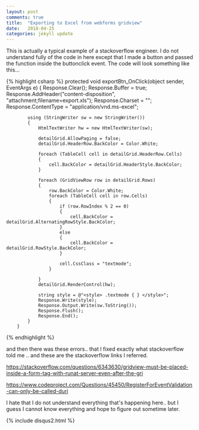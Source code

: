 ```yaml
---
layout: post
comments: true
title:  "Exporting to Excel from webforms gridview"
date:   2018-04-25
categories: jekyll update
---
```


This is actually a typical example of a stackoverflow engineer.
I do not understand fully of the code in here except that I made a button
and passed the function inside the buttonclick event.
The code will look something like this...

{% highlight csharp %}
  protected void exportBtn_OnClick(object sender, EventArgs e)
        {
            Response.Clear();
            Response.Buffer = true;
            Response.AddHeader("content-disposition", "attachment;filename=export.xls");
            Response.Charset = "";
            Response.ContentType = "application/vnd.ms-excel";

            using (StringWriter sw = new StringWriter())
            {
                HtmlTextWriter hw = new HtmlTextWriter(sw);

                detailGrid.AllowPaging = false;
                detailGrid.HeaderRow.BackColor = Color.White;

                foreach (TableCell cell in detailGrid.HeaderRow.Cells)
                {
                    cell.BackColor = detailGrid.HeaderStyle.BackColor;
                }

                foreach (GridViewRow row in detailGrid.Rows)
                {
                    row.BackColor = Color.White;
                    foreach (TableCell cell in row.Cells)
                    {
                        if (row.RowIndex % 2 == 0)
                        {
                            cell.BackColor = detailGrid.AlternatingRowStyle.BackColor;
                        }
                        else
                        {
                            cell.BackColor = detailGrid.RowStyle.BackColor;
                        }

                        cell.CssClass = "textmode";
                    }

                }
                detailGrid.RenderControl(hw);

                string style = @"<style> .textmode { } </style>";
                Response.Write(style);
                Response.Output.Write(sw.ToString());
                Response.Flush();
                Response.End();
            }
        }
{% endhighlight %}

and then there was these errors.. that I fixed exactly what stackoverflow told me ..
and these are the stackoverflow links I referred.

https://stackoverflow.com/questions/6343630/gridview-must-be-placed-inside-a-form-tag-with-runat-server-even-after-the-gri

https://www.codeproject.com/Questions/45450/RegisterForEventValidation-can-only-be-called-duri

I hate that I do not understand everything that's happening here.. 
but I guess I cannot know everything and hope to figure out sometime later.

{% include disqus2.html %}